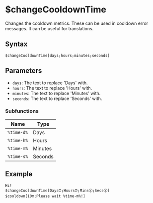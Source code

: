 # $changeCooldownTime
Changes the cooldown metrics. These can be used in cooldown error messages. It can be useful for translations.

## Syntax
```
$changeCooldownTime[days;hours;minutes;seconds]
```
## Parameters
- `days`: The text to replace 'Days' with.
- `hours`: The text to replace 'Hours' with.
- `minutes`: The text to replace 'Minutes' with.
- `seconds`: The text to replace 'Seconds' with.

### Subfunctions

Name        | Type
------------|---------
`%time-d%`  | Days
`%time-h%`  | Hours
`%time-m%`  | Minutes
`%time-s%`  | Seconds

## Example
```
Hi!
$changeCooldownTime[Days⏰;Hours⏰;Mins🕧;Secs🕧]
$cooldown[10m;Please wait %time-m%!]
```
